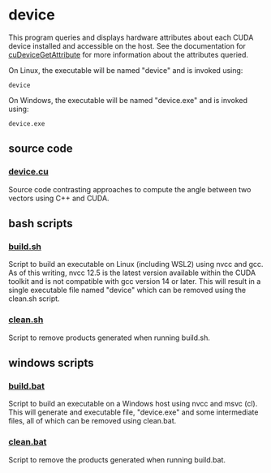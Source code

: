 # device
This program queries and displays hardware attributes about each CUDA device installed and accessible on the host.  See the documentation for [cuDeviceGetAttribute](https://docs.nvidia.com/cuda/cuda-driver-api/group__CUDA__DEVICE.html#group__CUDA__DEVICE_1g9c3e1414f0ad901d3278a4d6645fc266) for more information about the attributes queried.

On Linux, the executable will be named "device" and is invoked using:

```device```

On Windows, the executable will be named "device.exe" and is invoked using:

```device.exe```

## source code

### [device.cu](device.cu)
Source code contrasting approaches to compute the angle between two vectors using C++ and CUDA.

## bash scripts

### [build.sh](build.sh)
Script to build an executable on Linux (including WSL2) using nvcc and gcc.  As of this writing, nvcc 12.5 is the latest version available within the CUDA toolkit and is not compatible with gcc version 14 or later.  This will result in a single executable file named "device" which can be removed using the clean.sh script.

### [clean.sh](clean.sh)
Script to remove products generated when running build.sh.

## windows scripts

### [build.bat](build.bat)
Script to build an executable on a Windows host using nvcc and msvc (cl).  This will generate and executable file, "device.exe" and some intermediate files, all of which can be removed using clean.bat.

### [clean.bat](clean.bat)
Script to remove the products generated when running build.bat.

